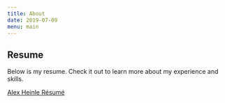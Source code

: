 ```yaml
---
title: About
date: 2019-07-09
menu: main
---
```


## Resume

Below is my resume. Check it out to learn more about my experience and skills.

[Alex Heinle Résumé](/images/alexresume.png)
